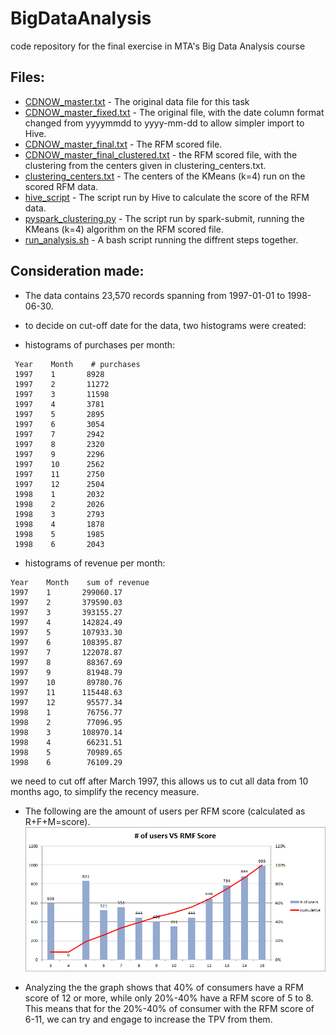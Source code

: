 # BigDataAnalysis
code repository for the final exercise in MTA's Big Data Analysis course

## Files:
- [CDNOW_master.txt] - The original data file for this task
- [CDNOW_master_fixed.txt] - The original file, with the date column format changed from yyyymmdd to yyyy-mm-dd to allow simpler import to Hive.
- [CDNOW_master_final.txt] - The RFM scored file.
- [CDNOW_master_final_clustered.txt] - the RFM scored file, with the clustering from the centers given in clustering_centers.txt.
- [clustering_centers.txt] - The centers of the KMeans (k=4) run on the scored RFM data.
- [hive_script] - The script run by Hive to calculate the score of the RFM data.
- [pyspark_clustering.py] - The script run by spark-submit, running the KMeans (k=4) algorithm on the RFM scored file.
- [run_analysis.sh] - A bash script running the diffrent steps together.



## Consideration made:
- The data contains 23,570 records spanning from 1997-01-01 to 1998-06-30.

- to decide on cut-off date for the data, two histograms were created:
- histograms of purchases per month: 
```
 Year    Month    # purchases
 1997    1       8928
 1997    2       11272
 1997    3       11598
 1997    4       3781
 1997    5       2895
 1997    6       3054
 1997    7       2942
 1997    8       2320
 1997    9       2296
 1997    10      2562
 1997    11      2750
 1997    12      2504
 1998    1       2032
 1998    2       2026
 1998    3       2793
 1998    4       1878
 1998    5       1985
 1998    6       2043
```
- histograms of revenue per month: 
```
Year    Month    sum of revenue
1997    1       299060.17
1997    2       379590.03
1997    3       393155.27
1997    4       142824.49
1997    5       107933.30
1997    6       108395.87
1997    7       122078.87
1997    8        88367.69
1997    9        81948.79
1997    10       89780.76
1997    11      115448.63
1997    12       95577.34
1998    1        76756.77
1998    2        77096.95
1998    3       108970.14
1998    4        66231.51
1998    5        70989.65
1998    6        76109.29
```

we need to cut off after March 1997, this allows us to cut all data from 10 months ago, to simplify the recency measure.

- The following are the amount of users per RFM score (calculated as R+F+M=score).
![alt text][RFMSCore]
- Analyzing the the graph shows that 40% of consumers have a RFM score of 12 or more, while only 20%-40% have a RFM score of 5 to 8. This means that for the 20%-40% of consumer with the RFM score of 6-11, we can try and engage to increase the TPV from them.





   [RFMSCore]: https://raw.githubusercontent.com/yuvalb9/BigDataAnalysis/master/num.of.users.vs.RFM.Score.png "# of users vs. RMF score"
   [CDNOW_master.txt]: <https://raw.githubusercontent.com/yuvalb9/BigDataAnalysis/master/CDNOW_master.txt>
   [CDNOW_master_fixed.txt]: <https://raw.githubusercontent.com/yuvalb9/BigDataAnalysis/master/CDNOW_master_fixed.txt>
   [CDNOW_master_final.txt]: <https://raw.githubusercontent.com/yuvalb9/BigDataAnalysis/master/CDNOW_master_final.txt> 
   [CDNOW_master_final_clustered.txt]: <https://raw.githubusercontent.com/yuvalb9/BigDataAnalysis/master/CDNOW_master_final_clustered.txt> 
   [clustering_centers.txt]: <https://raw.githubusercontent.com/yuvalb9/BigDataAnalysis/master/clustering_centers.txt> 
   [hive_script]: <https://raw.githubusercontent.com/yuvalb9/BigDataAnalysis/master/hive_script> 
   [pyspark_clustering.py]: <https://raw.githubusercontent.com/yuvalb9/BigDataAnalysis/master/pyspark_clustering.py>
   [run_analysis.sh]: <https://raw.githubusercontent.com/yuvalb9/BigDataAnalysis/master/run_analysis.sh> 
